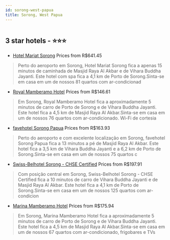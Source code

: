 ```yaml
---
id: sorong-west-papua
title: Sorong, West Papua
---
```


<center><img src="https://i.travelapi.com/hotels/10000000/9680000/9679600/9679548/ed14ba57_z.jpg" alt="" /></center>


##  3 star hotels - ⭐️⭐️⭐️

-    [Hotel Mariat Sorong](https://www.hurb.com/br/aud/https://www.hurb.com/br/hotels/sorong/hotel-mariat-sorong-HT-RYYT?cmp=18055) Prices from R$641.45
   > Perto do aeroporto em Sorong, Hotel Mariat Sorong fica a apenas 15 minutos de caminhada de Masjid Raya Al Akbar e de Vihara Buddha Jayanti.  Este hotel com spa fica a 4,1 km de Porto de Sorong.Sinta-se em casa em um de nossos 81 quartos com ar-condicionad
-    [Royal Mamberamo Hotel](https://www.hurb.com/br/aud/https://www.hurb.com/br/hotels/sorong/royal-mamberamo-hotel-HT-FTQW?cmp=18055) Prices from R$146.61
   > Em Sorong, Royal Mamberamo Hotel fica a aproximadamente 5 minutos de carro de Porto de Sorong e de Vihara Buddha Jayanti.  Este hotel fica a 4,5 km de Masjid Raya Al Akbar.Sinta-se em casa em um de nossos 76 quartos com ar-condicionado. Wi-Fi de cortesia 
-    [favehotel Sorong Papua](https://www.hurb.com/br/aud/https://www.hurb.com/br/hotels/sorong/favehotel-sorong-papua-HT-DI0Y?cmp=18055) Prices from R$163.93
   > Perto do aeroporto e com excelente localização em Sorong, favehotel Sorong Papua fica a 13 minutos a pé de Masjid Raya Al Akbar.  Este hotel fica a 3,5 km de Vihara Buddha Jayanti e a 6,2 km de Porto de Sorong.Sinta-se em casa em um de nossos 75 quartos c
-    [Swiss-Belhotel Sorong - CHSE Certified](https://www.hurb.com/br/aud/https://www.hurb.com/br/hotels/sorong/swiss-belhotel-sorong-chse-certified-HT-8JDH?cmp=18055) Prices from R$197.91
   > Com posição central em Sorong, Swiss-Belhotel Sorong - CHSE Certified fica a 10 minutos de carro de Vihara Buddha Jayanti e de Masjid Raya Al Akbar.  Este hotel fica a 4,1 km de Porto de Sorong.Sinta-se em casa em um de nossos 125 quartos com ar-condicion
-    [Marina Mamberamo Hotel](https://www.hurb.com/br/aud/https://www.hurb.com/br/hotels/sorong/marina-mamberamo-hotel-HT-FXGC?cmp=18055) Prices from R$175.94
   > Em Sorong, Marina Mamberamo Hotel fica a aproximadamente 5 minutos de carro de Porto de Sorong e de Vihara Buddha Jayanti.  Este hotel fica a 4,5 km de Masjid Raya Al Akbar.Sinta-se em casa em um de nossos 67 quartos com ar-condicionado, frigobares e TVs 
